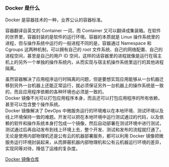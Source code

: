 
### Docker 是什么
Docker 是容器技术的一种，业界公认的容器标准。  

容器翻译自英文的 Container 一词，而 Container 又可以翻译成集装箱。在软件的世界里，容器封装的是软件的运行环境。容器的本质就是 Linux 操作系统里的进程，但与操作系统中运行的一般进程不同的是，容器通过 Namespace 和 Cgroups 这两种机制，可以拥有自己的 root 文件系统、自己的网络配置、自己的进程空间，甚至是自己的用户 ID 空间，这样的话容器里的进程就像是运行在宿主机上的另外一个单独的操作系统内，从而实现与宿主机操作系统里运行的其他进程隔离。  

虽然容器解决了应用程序运行时隔离的问题，但是要想实现应用能够从一台机器迁移到另外一台机器上还能正常运行，就必须保证另外一台机器上的操作系统是一致的，而且应用程序依赖的各种环境也必须是一致的。  
Docker 镜像不光可以打包应用程序本身，而且还可以打包应用程序的所有依赖，甚至可以包含整个操作系统。  
Docker 镜像解决了 DevOps 中微服务运行的环境难以在本地环境、测试环境以及线上环境保持一致的难题。开发可以把在本地环境中运行测试通过的代码，以及依赖的软件和操作系统本身打包成一个镜像，然后自动部署在测试环境中进行测试，测试通过后再自动发布到线上环境上去，整个开发、测试和发布的流程就打通了。  
无论是使用内部物理机还是公有云的机器部署服务，都可以利用 Docker 镜像把微服务运行环境封装起来，从而屏蔽机器内部物理机和公有云机器运行环境的差异，实现同等对待，降低了运维的复杂度。  

[Docker 镜像仓库](https://hub.docker.com/)  






